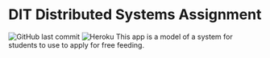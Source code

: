 # DIT Distributed Systems Assignment
![GitHub last commit](https://img.shields.io/github/last-commit/it21606/ds_assignment)
![Heroku](https://heroku-badge.herokuapp.com/?app=ds-assignment)
This app is a model of a system for students to use to apply for free feeding.

